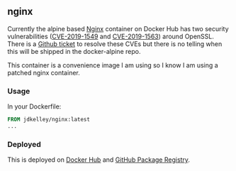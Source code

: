 ## nginx

Currently the alpine based [Nginx][1] container on Docker Hub has two security vulnerabilities ([CVE-2019-1549][2] and [CVE-2019-1563][3]) around OpenSSL. There is a [Github ticket][4] to resolve these CVEs but there is no telling when this will be shipped in the docker-alpine repo.  

This container is a convenience image I am using so I know I am using a patched nginx container. 

### Usage

In your Dockerfile:

```dockerfile
FROM jdkelley/nginx:latest
...
```

### Deployed

This is deployed on [Docker Hub][5] and [GitHub Package Registry][6].

[//]: # "LINKS"

[1]: https://hub.docker.com/_/nginx                                "Nginx Container"
[2]: https://cve.mitre.org/cgi-bin/cvename.cgi?name=CVE-2019-1549  "CVE-2019-1549"
[3]: https://cve.mitre.org/cgi-bin/cvename.cgi?name=CVE-2019-1563  "CVE-2019-1563"
[4]: https://github.com/alpinelinux/docker-alpine/issues/39        "docker-alpine Issue #39"
[5]: https://hub.docker.com/r/jdkelley/nginx                       "jdkelley/nginx"
[6]: https://github.com/jdkelley/dockerfiles/packages/39809 "Deployed on GitHub Package Registry"
